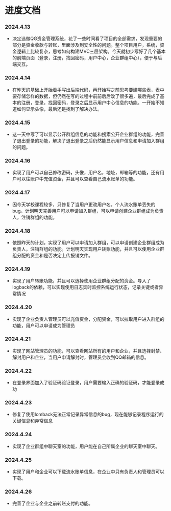 # 进度文档
### 2024.4.13
* 决定选做QG资金管理系统，花了一些时间看了项目的全部需求，发现重要的部分是资金收款与转账，里面涉及到安全性的问题。整个项目用户，系统，资金逻辑上比较复杂，思考如何构建MVC三层架构。今天就初步写好了几个基本的前端页面（登录，注册，找回密码，用户中心，企业群组中心），便于与后端交互。
### 2024.4.14
* 在昨天的基础上开始着手写出后端代码，再开始写之前思考要建哪些表，表中要存储怎样的数据，但仍然在写的过程中前前后后改了很多遍，最后完成了基本的注册，登录，找回密码，登录之后显示用户中心信息的功能。一开始不知道如何显示头像，最后还是找到了解决办法。
### 2024.4.15
* 这一天中写了可以显示公开群组信息的功能和搜索公开企业群组的功能，完善了退出登录的功能，解决了退出登录之后仍然能显示用户信息和申请加入群组的问题。
### 2024.4.16
* 实现了用户可以自己修改密码，头像，用户名，地址，邮箱等的功能，还有用户可以往账户中充值资金，并且可以查看自己流水账单的功能。
### 2024.4.17
* 因今天学校课程较多，只修复了当用户更改用户名，个人流水账单丢失的bug。计划明天完善用户可以申请加入群组，可以申请创建企业群组成为负责人，注销群组的功能。
### 2024.4.18
* 依照昨天的计划，实现了用户可以申请加入群组，可以申请创建企业群组成为负责人，注销群组的功能。计划明天实现用户转账功能，并且可以使用企业群组分配的资金和是否决定上传报销文件。
### 2024.4.19
* 实现了用户转账功能，并且可以选择使用企业群组分配的资金。导入了logback的依赖，可以实现使用日志实时监控系统运行状态，记录关键或者异常情况
### 2024.4.20
* 实现了企业负责人管理员可以充值资金，分配资金，可以拉取用户进入群组的功能，用户可以申请成为管理员
### 2024.4.21
* 实现了网站管理员的功能，可以查看网站所有的用户和企业，并且选择封禁、解封用户和企业，当用户申请解封时，管理员会收到QQ邮箱的信息。
### 2024.4.22
* 在登录界面加入了验证码验证登录，用户需要输入正确的验证码，才能登录成功
### 2024.4.23
* 修复了使用lomback无法正常记录异常信息的bug，现在能够记录程序运行的关键信息和异常信息
### 2024.4.24
* 实现了企业群组中聊天室的功能，用户能在自己所属企业的聊天室中聊天。
### 2024.4.25
* 实现了用户和企业可以下载流水账单信息，在企业中只有负责人和管理员可以下载。
### 2024.4.26
* 完善了企业与企业之前转账支付的功能。
